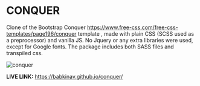 # CONQUER
Clone of the Bootstrap Conquer https://www.free-css.com/free-css-templates/page196/conquer template , made with plain CSS (SCSS used as a preprocessor) and vanilla JS. No Jquery or any extra libraries were used, except for Google fonts. 
The package includes both SASS files and transpiled css.

![conquer](https://user-images.githubusercontent.com/47148325/103992647-7b004100-51a5-11eb-9590-2e707029eb88.png)


**LIVE LINK:**  https://babkinav.github.io/conquer/
